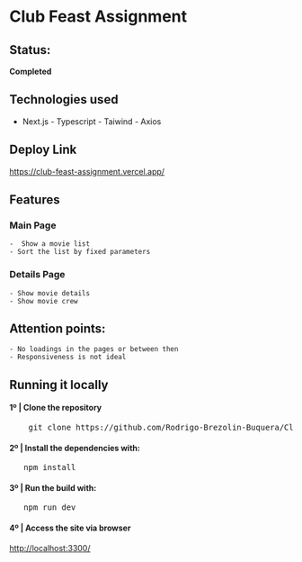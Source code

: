 # Club Feast Assignment

## Status:
<b>Completed</b>

## Technologies used

- Next.js - Typescript - Taiwind  - Axios 

## Deploy Link
<a href="https://club-feast-assignment.vercel.app/">https://club-feast-assignment.vercel.app/</a>

## Features
 ###  Main Page 
    -  Show a movie list
    - Sort the list by fixed parameters 
###  Details Page 
    - Show movie details
    - Show movie crew
   
## Attention points:
    - No loadings in the pages or between then
    - Responsiveness is not ideal 

## Running it locally 

<h4>1º | Clone the repository </h4>
<pre>
    git clone https://github.com/Rodrigo-Brezolin-Buquera/ClubFeastAssignment.git
</pre>
<h4>2º | Install the dependencies with: </h4>
<pre>
   npm install
</pre>
<h4>3º | Run the build with: </h4>
<pre>
   npm run dev
</pre>
 <h4>4º | Access the site via browser  </h4>
<a href="http://localhost:3000/">http://localhost:3300/</a>
